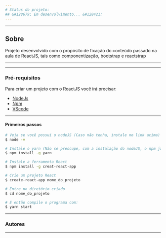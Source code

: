```yaml
---
# Status do projeto: 
## &#128679; Em desenvolvimento... &#128421;
---
```


---
## Sobre

Projeto desenvolvido com o propósito de fixação do conteúdo passado na aula de ReactJS, tais como componentização, bootstrap e reactstrap

---

---
### Pré-requisitos

Para criar um projeto com o ReactJS você irá precisar:
<nav>
  <ul>
    <li><a href="https://nodejs.org/en/">NodeJs </a></li>
    <li><a href="https://pt-br.reactjs.org/docs/create-a-new-react-app.html">Npm</a></li>
    <li><a href="https://code.visualstudio.com/Download">VScode</a></li>
  </ul>
</nav>

---

#### Primeiros passos
```bash
# Veja se você possui o nodeJS (Caso não tenha, instale no link acima)
$ node -v

# Instale o yarn (Não se preocupe, com a instalação do nodeJS, o npm já vem instalado)
$ npm install -g yarn

# Instale a ferramenta React
$ npm install -g creat-react-app

# Crie um projeto React
$ create-react-app nome_do_projeto

# Entre no diretório criado
$ cd nome_do_projeto

# E então compile o programa com:
$ yarn start
```

---
### Autores

---
